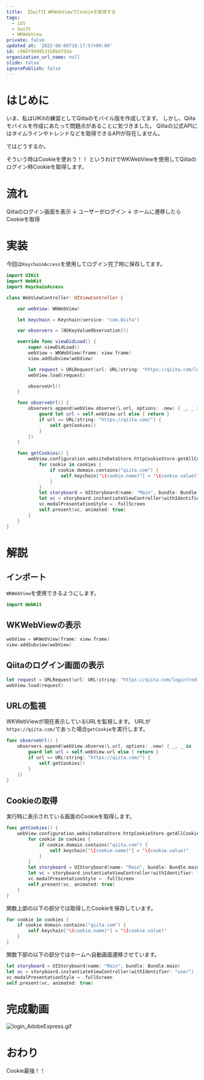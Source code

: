 ```yaml
---
title: 【Swift】WKWebViewでCookieを取得する
tags:
  - iOS
  - Swift
  - WKWebView
private: false
updated_at: '2022-08-06T18:17:57+09:00'
id: c906f999853158b473da
organization_url_name: null
slide: false
ignorePublish: false
---
```

# はじめに
いま、私はUIKitの練習としてQiitaのモバイル版を作成してます。
しかし、Qiitaモバイルを作成にあたって問題点があることに気づきました。
Qiitaの公式APIにはタイムラインやトレンドなどを取得できるAPIが存在しません。

ではどうするか。

そういう時はCookieを使おう！！
というわけでWKWebViewを使用してQiitaのログイン時Cookieを取得します。

# 流れ
Qiitaのログイン画面を表示
↓
ユーザーがログイン
↓
ホームに遷移したらCookieを取得

# 実装
今回は`KeychainAccess`を使用してログイン完了時に保存してます。
```swift
import UIKit
import WebKit
import KeychainAccess

class WebViewController: UIViewController {

    var webView: WKWebView!

    let keychain = Keychain(service: "com.Qiita")

    var observers = [NSKeyValueObservation]()

    override func viewDidLoad() {
        super.viewDidLoad()
        webView = WKWebView(frame: view.frame)
        view.addSubview(webView)

        let request = URLRequest(url: URL(string: "https://qiita.com/login?redirectTo=%2F")!)
        webView.load(request)

        observeUrl()
    }

    func observeUrl() {
        observers.append(webView.observe(\.url, options: .new) { _, _ in
            guard let url = self.webView.url else { return }
            if url == URL(string: "https://qiita.com/") {
                self.getCookies()
            }
        })
    }

    func getCookies() {
        webView.configuration.websiteDataStore.httpCookieStore.getAllCookies() { (cookies) in
            for cookie in cookies {
                if cookie.domain.contains("qiita.com") {
                    self.keychain["\(cookie.name)"] = "\(cookie.value)"
                }
            }
            let storyboard = UIStoryboard(name: "Main", bundle: Bundle.main)
            let vc = storyboard.instantiateViewController(withIdentifier: "user")
            vc.modalPresentationStyle = .fullScreen
            self.present(vc, animated: true)
        }
    }
}
```

# 解説
## インポート
`WKWebView`を使用できるようにします。
```swift
import WebKit
```

## WKWebViewの表示
```swift
webView = WKWebView(frame: view.frame)
view.addSubview(webView)
```

## Qiitaのログイン画面の表示
```swift
let request = URLRequest(url: URL(string: "https://qiita.com/login?redirectTo=%2F")!)
webView.load(request)
```

## URLの監視
WKWebViewが現在表示しているURLを監視します。
URLが`https://qiita.com/`であった場合`getCookie`を実行します。
```swift
func observeUrl() {
    observers.append(webView.observe(\.url, options: .new) { _, _ in
        guard let url = self.webView.url else { return }
        if url == URL(string: "https://qiita.com/") {
            self.getCookies()
        }
    })
}
```

## Cookieの取得
実行時に表示されている画面のCookieを取得します。
```swift
func getCookies() {
    webView.configuration.websiteDataStore.httpCookieStore.getAllCookies() { (cookies) in
        for cookie in cookies {
            if cookie.domain.contains("qiita.com") {
                self.keychain["\(cookie.name)"] = "\(cookie.value)"
            }
        }
        let storyboard = UIStoryboard(name: "Main", bundle: Bundle.main)
        let vc = storyboard.instantiateViewController(withIdentifier: "user")
        vc.modalPresentationStyle = .fullScreen
        self.present(vc, animated: true)
    }
}
```
関数上部の以下の部分では取得したCookieを保存しています。
```swift
for cookie in cookies {
    if cookie.domain.contains("qiita.com") {
        self.keychain["\(cookie.name)"] = "\(cookie.value)"
    }
}
```
関数下部の以下の部分ではホームへ自動画面遷移させています。
```swift
let storyboard = UIStoryboard(name: "Main", bundle: Bundle.main)
let vc = storyboard.instantiateViewController(withIdentifier: "user")
vc.modalPresentationStyle = .fullScreen
self.present(vc, animated: true)
```

# 完成動画
![login_AdobeExpress.gif](https://qiita-image-store.s3.ap-northeast-1.amazonaws.com/0/1745371/c1da9733-e694-0b5e-ae22-fc32cc500acf.gif)

# おわり
Cookie最強！！
